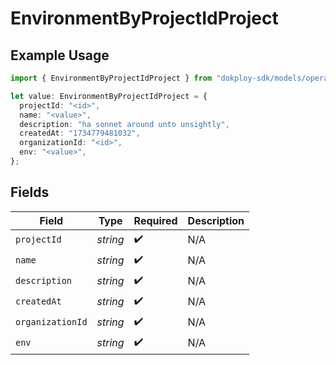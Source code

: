 # EnvironmentByProjectIdProject

## Example Usage

```typescript
import { EnvironmentByProjectIdProject } from "dokploy-sdk/models/operations";

let value: EnvironmentByProjectIdProject = {
  projectId: "<id>",
  name: "<value>",
  description: "ha sonnet around unto unsightly",
  createdAt: "1734779481032",
  organizationId: "<id>",
  env: "<value>",
};
```

## Fields

| Field              | Type               | Required           | Description        |
| ------------------ | ------------------ | ------------------ | ------------------ |
| `projectId`        | *string*           | :heavy_check_mark: | N/A                |
| `name`             | *string*           | :heavy_check_mark: | N/A                |
| `description`      | *string*           | :heavy_check_mark: | N/A                |
| `createdAt`        | *string*           | :heavy_check_mark: | N/A                |
| `organizationId`   | *string*           | :heavy_check_mark: | N/A                |
| `env`              | *string*           | :heavy_check_mark: | N/A                |
